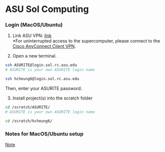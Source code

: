 # ASU Sol Computing

### Login (MacOS/Ubuntu)
1. Link ASU VPN: [link](https://asurc.atlassian.net/wiki/spaces/RC/pages/1905131521/Connecting+to+the+Supercomputers+with+SSH)\
*For uninterrupted access to the supercomputer, please connect to the [Cisco AnyConnect Client VPN](https://sslvpn-im.asu.edu/CACHE/stc/1/index.html).

2. Open a new terminal.
   
```bash
ssh ASURITE@login.sol.rc.asu.edu
# ASURITE is your own ASURITE login name
```
```bash
ssh hcheung6@login.sol.rc.asu.edu
```

Then, enter your ASURITE password.

3. Install project(s) into the scratch folder
```bash
cd /scratch/ASURITE/
# ASURITE is your own ASURITE login name
```
```bash
cd /scratch/hcheung6/
````

### Notes for MacOS/Ubuntu setup
[Note](https://jyalim.github.io/agave-shell-novice/setup.html)
